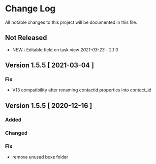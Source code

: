 # Change Log
All notable changes to this project will be documented in this file.

## Not Released

- NEW : Editable field on task view *2021-03-23* - 2.1.0

## Version 1.5.5 [ 2021-03-04 ]

### Fix
- V13 compatibility after renaming contactid properties into contact_id


## Version 1.5.5 [ 2020-12-16 ]

### Added

### Changed

### Fix
- remove unused boxe folder  


